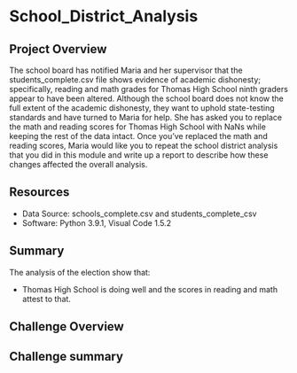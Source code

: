 # School_District_Analysis

## Project Overview
The school board has notified Maria and her supervisor that the students_complete.csv file shows evidence of academic dishonesty; specifically, reading and math grades for Thomas High School ninth graders appear to have been altered. Although the school board does not know the full extent of the academic dishonesty, they want to uphold state-testing standards and have turned to Maria for help. She has asked you to replace the math and reading scores for Thomas High School with NaNs while keeping the rest of the data intact. Once you’ve replaced the math and reading scores, Maria would like you to repeat the school district analysis that you did in this module and write up a report to describe how these changes affected the overall analysis.

## Resources
- Data Source: schools_complete.csv and students_complete_csv
- Software: Python 3.9.1, Visual Code 1.5.2

## Summary
The analysis of the election show that:
- Thomas High School is doing well and the scores in reading and math attest to that.

 
##  Challenge Overview


##  Challenge summary

